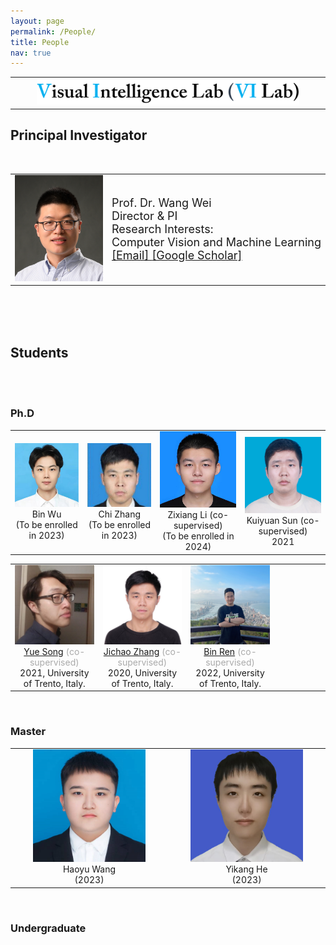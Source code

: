```yaml
---
layout: page
permalink: /People/
title: People
nav: true
---
```


<table  rules="none">
	<tr>
		<td width="1200"  align="center">
			<center>
			<img src="https://raw.githubusercontent.com/WeiWangTrento/WeiWangTrento.github.io/master/assets/img/people_imgs/lab_logo.png" width=420/>
			</center>
    </tr>
</table>

## Principal Investigator
<br>
	
<table  rules="none">
	<tr>
		<td width="290">
			<left>
			<img src="https://raw.githubusercontent.com/WeiWangTrento/WeiWangTrento.github.io/master/assets/img/people_imgs/wangwei_low_rev.png" width=230/>
			</left>
		</td>
		<td width="600" >
			<left>
				<font size="4">Prof. Dr. Wang Wei <br/>
                                    Director & PI <br/>
                                    Research Interests:  <br/>
                                    Computer Vision and Machine Learning<br/>
									<a href="mailto:wei.wang@bjtu.edu.cn">[Email]   </a>
									<a href="https://scholar.google.com/citations?hl=zh-CN&user=k4SdlbcAAAAJ">[Google Scholar]</a>
				</font> 
			</left>
		</td>
    </tr>
</table>
<br>
<br>
<br>


## Students
<br>
<br>



### Ph.D
<table  rules="none" >
	<tr>
		<td width="265" align="center">
			<center>
				<img src="https://raw.githubusercontent.com/WeiWangTrento/WeiWangTrento.github.io/master/assets/img/people_imgs/wub.jpg" width=180 />
				<br/>
				<font>Bin Wu</font> <br/>
                		(To be enrolled in 2023)
			</center>
		</td>
		<td width="265" align="center">
			<center>
				<img src="https://raw.githubusercontent.com/WeiWangTrento/WeiWangTrento.github.io/master/assets/img/people_imgs/zhangc.jpg" width=180 />
				<br/>
				<font>Chi Zhang</font><br/>
                		(To be enrolled in 2023)
			</center>
		</td>
		<td width="265" align="center">
			<center>
				<img src="https://raw.githubusercontent.com/WeiWangTrento/WeiWangTrento.github.io/master/assets/img/people_imgs/lizx.jpg" width=180 />
				<br/>
				<font>Zixiang Li (co-supervised)</font><br/>
				 (To be enrolled in 2024)
			</center>
		</td>
        <td width="265" align="center">
			<center>
				<img src="https://raw.githubusercontent.com/WeiWangTrento/WeiWangTrento.github.io/master/assets/img/people_imgs/songky.jpg" width=180 />
				<br/>
				<font>Kuiyuan Sun (co-supervised)</font><br/>
                2021
			</center>
		</td>
	</tr>
</table>

<table  rules="none">
	<tr>
        <td width="265" align="center">
			<center>
				<img src="https://raw.githubusercontent.com/WeiWangTrento/WeiWangTrento.github.io/master/assets/img/people_imgs/songy.jpg" width=180 />
				<br/>
				<font color="AAAAAA"><a href="https://kingjamessong.github.io/">Yue Song</a> (co-supervised)</font>
				<br/>
                <font>2021, University of Trento, Italy.</font>
			</center>
		</td>
		<td width="265" align="center">
			<center>
				<img src="https://raw.githubusercontent.com/WeiWangTrento/WeiWangTrento.github.io/master/assets/img/people_imgs/zhangjc.jpg" width=180 />
				<br/>
				<font color="AAAAAA"><a href="https://scholar.google.com/citations?user=SPEECTIAAAAJ&hl=en">Jichao Zhang</a> (co-supervised)</font>
				<br/>
                <font>2020, University of Trento, Italy.</font>
			</center>
		</td>
		<td width="265" align="center">
			<center>
				<img src="https://raw.githubusercontent.com/WeiWangTrento/WeiWangTrento.github.io/master/assets/img/people_imgs/renb.jpg" width=180 />
				<br/>
				<font color="AAAAAA"><a href="https://amazingren.github.io/">Bin Ren</a> (co-supervised)</font><br/>
                <font>2022, University of Trento, Italy.</font>
			</center>
		</td>		
		<td width="265" align="center">
		</td>		
	</tr>
</table>
<br>

### Master
<table  rules="none">
	<tr>
		<td width="265" align="center">
			<center>
				<img src="https://raw.githubusercontent.com/WeiWangTrento/WeiWangTrento.github.io/master/assets/img/people_imgs/wanghy.jpg" width=180 />
				<br/>
				<font>Haoyu Wang</font><br/> 
				 (2023)
			</center>
		</td>
		<td width="265" align="center">
			<center>
				<img src="https://raw.githubusercontent.com/WeiWangTrento/WeiWangTrento.github.io/master/assets/img/people_imgs/heyk.jpg" width=180 />
				<br/>
				<font>Yikang He</font><br/>
				(2023)
			</center>
		</td>
	</tr>
</table>


<br>

### Undergraduate
